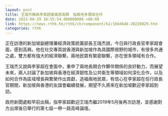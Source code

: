 ```yaml
---
layout: post
title: 王瑞杰稱與李家超會面感高興　指兩地多領域合作
date: 2022-08-29 18:55:54.000000000 +08:00
link: https://news.rthk.hk/rthk/ch/component/k2/1664646-20220829.htm
categories: rthk
---
```


正在訪港的新加坡副總理兼經濟政策統籌部長王瑞杰說，今日與行政長官李家超會面，感到高興。他在社交專頁說香港與新加坡作為具國際視野的城市，有很多共通之處，雙方都有強大的經濟聯繫，兩地民眾有緊密聯繫，亦在很多領域有合作。

王瑞杰又說與李家超在會面中，重申了兩地長期合作夥伴關係的良好動力，而展望未來，兩人討論了新加坡與香港在經濟韌性及公共衛生等領域如何深化合作，以及如何合作為區域增長與繁榮作出貢獻，造福兩地民眾，有信心在李家超在任行政長官期間，新加坡與香港的友誼會繼續發展，期望不久將來在新加坡歡迎李家超到訪。

政府新聞處較早前出稿，指李家超歡迎王瑞杰繼2019年5月後再次訪港，並感謝對方出席後日舉行的第七屆一帶一路高峰論壇。
